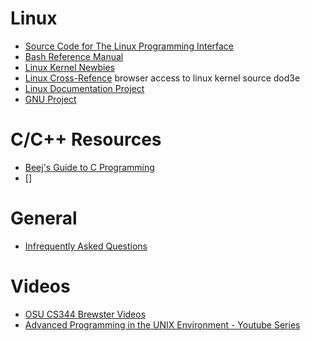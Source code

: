 #  Linux
* [Source Code for The Linux Programming Interface](https://man7.org/tlpi/code/index.html)
* [Bash Reference Manual](https://www.gnu.org/software/bash/manual/bash.html#Introduction)
* [Linux Kernel Newbies](http://www.kernelnewbies.org/)
* [Linux Cross-Refence](http://www.kernelnewbies.org/) browser access to linux kernel source dod3e
* [Linux Documentation Project](https://tldp.org/docs.html#howto)
* [GNU Project](http://www.gnu.org/)
 

# C/C++ Resources
* [Beej's Guide to C Programming](https://beej.us/guide/bgc/html/split/)
* []

# General
* [Infrequently Asked Questions](https://www.seebs.net/faqs/c-iaq.html#section-12)


# Videos
* [OSU CS344 Brewster Videos](https://www.youtube.com/@Stonesand/videos)
* [Advanced Programming in the UNIX Environment - Youtube Series](https://www.youtube.com/watch?v=BsB9Cg6yJc4&list=PL0qfF8MrJ-jxMfirAdxDs9zIiBg2Wug0z&index=1)